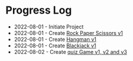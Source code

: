 # Progress Log
- 2022-08-01 - Initiate Project
- 2022-08-01 - Create [Rock Paper Scissors v1](/rockPaperScissors/)
- 2022-08-01 - Create [Hangman v1](/hangman/)
- 2022-08-01 - Create [Blackjack v1](/blackjack/)
- 2022-08-02 - Create [quiz Game v1, v2 and v3](/quizGame/)

